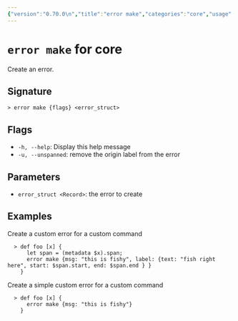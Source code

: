 ```yaml
---
{"version":"0.70.0\n","title":"error make","categories":"core","usage":"Create an error.\n"}
---
```

<!-- THIS FILE IS GENERATED BY update_book_commands.cjs USING NUSHELL'S HELP COMMANDS.
REFRAIN FROM EDITING IT MANUALLY.-->
# <code>error make</code> for core

<div class='command-title'>Create an error.</div>

## Signature

```> error make {flags} <error_struct>```

## Flags

 * ```-h, --help```: Display this help message
 * ```-u, --unspanned```: remove the origin label from the error
## Parameters

 * ```error_struct <Record>```: the error to create
## Examples

  Create a custom error for a custom command
```shell
  > def foo [x] {
      let span = (metadata $x).span;
      error make {msg: "this is fishy", label: {text: "fish right here", start: $span.start, end: $span.end } }
    }
```
  Create a simple custom error for a custom command
```shell
  > def foo [x] {
      error make {msg: "this is fishy"}
    }
```


